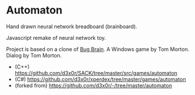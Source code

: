 # Automaton
Hand drawn neural network breadboard (brainboard).

Javascript remake of neural network toy.


Project is based on a clone of [Bug Brain](http://www.biologic.com.au/bugbrain). A Windows game by Tom Morton.  Dialog by Tom Morton.

 - (C++) https://github.com/d3x0r/SACK/tree/master/src/games/automaton
 - (C#) https://github.com/d3x0r/xperdex/tree/master/games/automaton
 - (forked from) https://github.com/d3x0r/-/tree/master/automaton


